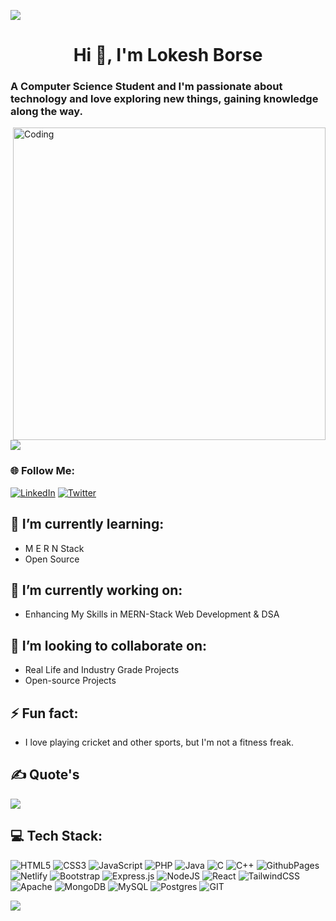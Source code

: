 ![](https://github.com/user-attachments/assets/0ff40760-f2e5-4114-a9b2-cac12a5d1606)

<h1 align="center">Hi 👋, I'm Lokesh Borse</h1>
<h3 align="left">A Computer Science Student and I'm passionate about technology and love exploring new things, gaining knowledge along the way.</h3>
<img align="right" alt="Coding" width="500" src="https://camo.githubusercontent.com/0269a14e7cd538be31627954fcf6cd73f032ab406ad93b9f0340b738c26179a8/68747470733a2f2f63646e612e61727473746174696f6e2e636f6d2f702f6173736574732f696d616765732f696d616765732f3033352f3639332f3635362f6f726967696e616c2f6777796e6574682d62616c7563696f2d68656c6c6f2d776f726c642e6769663f31363135363432383737">

[![](https://visitcount.itsvg.in/api?id=GovardhaneNitin&icon=2&color=6)](https://visitcount.itsvg.in)

### 🌐 Follow Me:
[![LinkedIn](https://img.shields.io/badge/LinkedIn-%230077B5.svg?logo=linkedin&logoColor=white)](https://www.linkedin.com/in/lokesh-borse-429b37272/) [![Twitter](https://img.shields.io/badge/Twitter-%231DA1F2.svg?logo=Twitter&logoColor=white)](https://x.com/LokeshBorse6?s=09) 

## 🌱 I’m currently learning:

- M E R N Stack
- Open Source

## 🔭 I’m currently working on:

- Enhancing My Skills in MERN-Stack Web Development & DSA

## 👯 I’m looking to collaborate on:

- Real Life and Industry Grade Projects
- Open-source Projects

## ⚡ Fun fact:
- I love playing cricket and other sports, but I'm not a fitness freak.

## ✍️ Quote's
![](https://quotes-github-readme.vercel.app/api?type=horizontal&theme=tokyonight)

## 💻 Tech Stack:
![HTML5](https://img.shields.io/badge/html5-%23E34F26.svg?style=flat&logo=html5&logoColor=white) ![CSS3](https://img.shields.io/badge/css3-%231572B6.svg?style=flat&logo=css3&logoColor=white) ![JavaScript](https://img.shields.io/badge/javascript-%23323330.svg?style=flat&logo=javascript&logoColor=%23F7DF1E) ![PHP](https://img.shields.io/badge/php-%23777BB4.svg?style=flat&logo=php&logoColor=white) ![Java](https://img.shields.io/badge/java-%23ED8B00.svg?style=flat&logo=openjdk&logoColor=white) ![C](https://img.shields.io/badge/c-%2300599C.svg?style=flat&logo=c&logoColor=white) ![C++](https://img.shields.io/badge/c++-%2300599C.svg?style=flat&logo=c%2B%2B&logoColor=white) ![GithubPages](https://img.shields.io/badge/github%20pages-121013?style=flat&logo=github&logoColor=white) ![Netlify](https://img.shields.io/badge/netlify-%23000000.svg?style=flat&logo=netlify&logoColor=#00C7B7) ![Bootstrap](https://img.shields.io/badge/bootstrap-%238511FA.svg?style=flat&logo=bootstrap&logoColor=white) ![Express.js](https://img.shields.io/badge/express.js-%23404d59.svg?style=flat&logo=express&logoColor=%2361DAFB) ![NodeJS](https://img.shields.io/badge/node.js-6DA55F?style=flat&logo=node.js&logoColor=white) ![React](https://img.shields.io/badge/react-%2320232a.svg?style=flat&logo=react&logoColor=%2361DAFB) ![TailwindCSS](https://img.shields.io/badge/tailwindcss-%2338B2AC.svg?style=flat&logo=tailwind-css&logoColor=white) ![Apache](https://img.shields.io/badge/apache-%23D42029.svg?style=flat&logo=apache&logoColor=white) ![MongoDB](https://img.shields.io/badge/MongoDB-%234ea94b.svg?style=flat&logo=mongodb&logoColor=white) ![MySQL](https://img.shields.io/badge/mysql-%2300000f.svg?style=flat&logo=mysql&logoColor=white) ![Postgres](https://img.shields.io/badge/postgres-%23316192.svg?style=flat&logo=postgresql&logoColor=white) ![GIT](https://img.shields.io/badge/Git-fc6d26?style=flat&logo=git&logoColor=white)

![](https://github-readme-stats.vercel.app/api/top-langs/?username=GovardhaneNitin&theme=dark&hide_border=false&include_all_commits=false&count_private=false&layout=compact)
